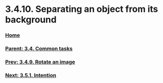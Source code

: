 # 3.4.10. Separating an object from its background

### [Home](./00-home.md)
### [Parent: 3.4. Common tasks](./03-04-00-common-tasks.md)
### [Prev: 3.4.9. Rotate an image](./03-04-09-rotate-an-image.md)
### [Next: 3.5.1. Intention](./03-05-01-intention.md)

